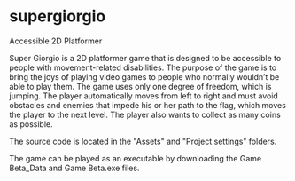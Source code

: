 # supergiorgio
Accessible 2D Platformer


Super Giorgio is a 2D platformer game that is designed to be accessible to people with movement-related disabilities.
The purpose of the game is to bring the joys of playing video games to people who normally wouldn’t be able to play them.
The game uses only one degree of freedom, which is jumping.   The player automatically moves from left to right and must
avoid obstacles and enemies that impede his or her path to the flag, which moves the player to the next level.  The player
also wants to collect as many coins as possible.

The source code is located in the "Assets" and "Project settings" folders.

The game can be played as an executable by downloading the Game Beta_Data and Game Beta.exe files.

